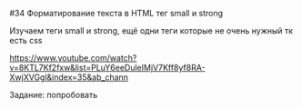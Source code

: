 #34 Форматирование текста в HTML тег small и strong

Изучаем теги small и strong, ещё одни теги которые не очень нужный тк есть css

https://www.youtube.com/watch?v=8KTL7Kf2fxw&list=PLuY6eeDuleIMjV7Kff8yf8RA-XwjXVGgl&index=35&ab_chann

Задание: попробовать